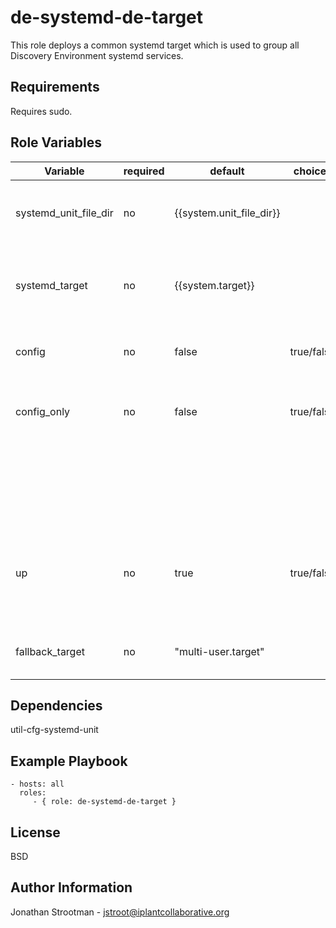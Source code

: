 de-systemd-de-target
=====================

This role deploys a common systemd target which is used to group all
Discovery Environment systemd services.

Requirements
------------

Requires sudo.

Role Variables
--------------


|Variable               | required | default                  | choices        | comments                                             |
|-----------------------|----------|--------------------------|----------------|------------------------------------------------------|
| systemd_unit_file_dir |    no    | {{system.unit_file_dir}} |                | The directory where systemd unit files are installed |
| systemd_target        |    no    | {{system.target}}        |                | The name of the Discovery Environment systemd target |
| config                |    no    | false                    | true/false     | Whether to deploy the target's unit file             |
| config_only           |    no    | false                    | true/false     | When true, will only perform configuration tasks.\   |
|                       |          |                          |                | Configuration tasks will be performed if `config` or `config_only` is true  |
| up                    |    no    | true                     | true/false     | When true, will isolate the de target (starting all 'wanted' services), false otherwise |
| fallback_target       |    no    | "multi-user.target"      |                | The systemd target to isolate when `up` is false     |


Dependencies
------------

util-cfg-systemd-unit

Example Playbook
----------------

    - hosts: all
      roles:
         - { role: de-systemd-de-target }

License
-------

BSD

Author Information
------------------

Jonathan Strootman - jstroot@iplantcollaborative.org

